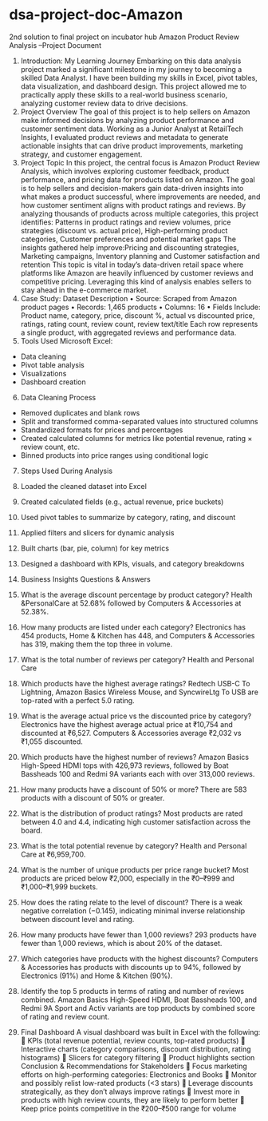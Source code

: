 # dsa-project-doc-Amazon
2nd solution to final project on incubator hub
Amazon Product Review Analysis –Project Document 
1. Introduction: My Learning Journey
Embarking on this data analysis project marked a significant milestone in my journey to becoming a skilled Data Analyst. I have been building my skills in Excel, pivot tables, data visualization, and dashboard design. This project allowed me to practically apply these skills to a real-world business scenario, analyzing customer review data to drive decisions.
2. Project Overview
The goal of this project is to help sellers on Amazon make informed decisions by analyzing product performance and customer sentiment data. Working as a Junior Analyst at RetailTech Insights, I evaluated product reviews and metadata to generate actionable insights that can drive product improvements, marketing strategy, and customer engagement.
3. Project Topic
In this project, the central focus is Amazon Product Review Analysis, which involves exploring customer feedback, product performance, and pricing data for products listed on Amazon. The goal is to help sellers and decision-makers gain data-driven insights into what makes a product successful, where improvements are needed, and how customer sentiment aligns with product ratings and reviews.
By analyzing thousands of products across multiple categories, this project identifies: Patterns in product ratings and review volumes, price strategies (discount vs. actual price), High-performing product categories, Customer preferences and potential market gaps
The insights gathered help improve:Pricing and discounting strategies, Marketing campaigns, Inventory planning and Customer satisfaction and retention
This topic is vital in today’s data-driven retail space where platforms like Amazon are heavily influenced by customer reviews and competitive pricing. Leveraging this kind of analysis enables sellers to stay ahead in the e-commerce market.
4. Case Study: Dataset Description
• Source: Scraped from Amazon product pages
• Records: 1,465 products
• Columns: 16
• Fields Include: Product name, category, price, discount %, actual vs discounted price, ratings, rating count, review count, review text/title
Each row represents a single product, with aggregated reviews and performance data.
5. Tools Used
Microsoft Excel:
- Data cleaning
- Pivot table analysis
- Visualizations
- Dashboard creation
6. Data Cleaning Process
- Removed duplicates and blank rows
- Split and transformed comma-separated values into structured columns
- Standardized formats for prices and percentages
- Created calculated columns for metrics like potential revenue, rating × review count, etc.
- Binned products into price ranges using conditional logic
7. Steps Used During Analysis
1. Loaded the cleaned dataset into Excel
2. Created calculated fields (e.g., actual revenue, price buckets)
3. Used pivot tables to summarize by category, rating, and discount
4. Applied filters and slicers for dynamic analysis
5. Built charts (bar, pie, column) for key metrics
6. Designed a dashboard with KPIs, visuals, and category breakdowns
8. Business Insights Questions & Answers
1. What is the average discount percentage by product category?
Health &PersonalCare at 52.68% followed by Computers & Accessories at 52.38%.

2. How many products are listed under each category?
Electronics has 454 products, Home & Kitchen has 448, and Computers & Accessories has 319, making them the top three in volume.

3. What is the total number of reviews per category?
Health and Personal Care

4. Which products have the highest average ratings?
Redtech USB-C To Lightning, Amazon Basics Wireless Mouse, and SyncwireLtg To USB are top-rated with a perfect 5.0 rating.

5. What is the average actual price vs the discounted price by category?
Electronics have the highest average actual price at ₹10,754 and discounted at ₹6,527. Computers & Accessories average ₹2,032 vs ₹1,055 discounted.

6. Which products have the highest number of reviews?
Amazon Basics High-Speed HDMI tops with 426,973 reviews, followed by Boat Bassheads 100 and Redmi 9A variants each with over 313,000 reviews.

7. How many products have a discount of 50% or more?
There are 583 products with a discount of 50% or greater.

8. What is the distribution of product ratings?
Most products are rated between 4.0 and 4.4, indicating high customer satisfaction across the board.

9. What is the total potential revenue by category?
Health and Personal Care at ₹6,959,700.

10. What is the number of unique products per price range bucket?
Most products are priced below ₹2,000, especially in the ₹0–₹999 and ₹1,000–₹1,999 buckets.

11. How does the rating relate to the level of discount?
There is a weak negative correlation (−0.145), indicating minimal inverse relationship between discount level and rating.

12. How many products have fewer than 1,000 reviews?
293 products have fewer than 1,000 reviews, which is about 20% of the dataset.

13. Which categories have products with the highest discounts?
Computers & Accessories has products with discounts up to 94%, followed by Electronics (91%) and Home & Kitchen (90%).

14. Identify the top 5 products in terms of rating and number of reviews combined.
Amazon Basics High-Speed HDMI, Boat Bassheads 100, and Redmi 9A Sport and Activ variants are top products by combined score of rating and review count.

9. Final Dashboard
A visual dashboard was built in Excel with the following:
	KPIs (total revenue potential, review counts, top-rated products)
	Interactive charts (category comparisons, discount distribution, rating histograms)
	Slicers for category filtering
	Product highlights section
Conclusion & Recommendations for Stakeholders
	Focus marketing efforts on high-performing categories: Electronics and Books
	Monitor and possibly relist low-rated products (<3 stars)
	Leverage discounts strategically, as they don’t always improve ratings
	Invest more in products with high review counts, they are likely to perform better
	Keep price points competitive in the ₹200–₹500 range for volume

